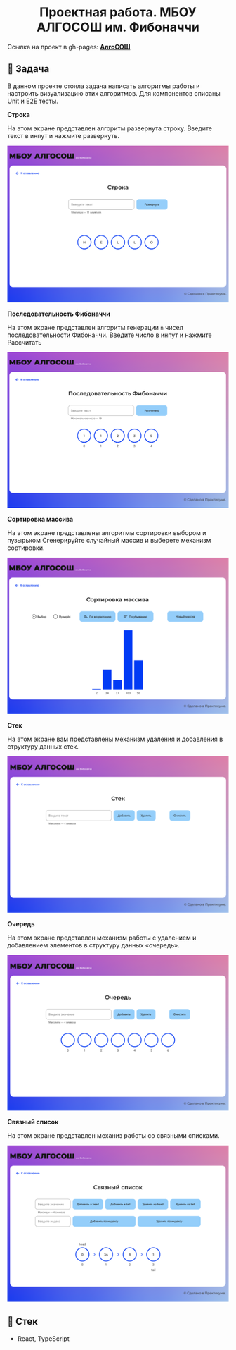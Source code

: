 <h1 align="center">
    Проектная работа. МБОУ АЛГОСОШ им. Фибоначчи
</h1>

Ссылка на проект в gh-pages: **[АлгоСОШ](https://arturkaramov.github.io/algososh/)**

## 📖 Задача

В данном проекте стояла задача написать алгоритмы работы и настроить визуализацию этих алгоритмов. Для компонентов описаны Unit и E2E тесты.

<b>Строка</b>

На этом экране представлен алгоритм развернута строку.
Введите текст в инпут и нажмите развернуть.

![Строка в исходном виде](README_static/Untitled%201.png)

<b>Последовательность Фибоначчи</b>

На этом экране представлен алгоритм генерации `n` чисел последовательности Фибоначчи.
Введите число в инпут и нажмите Рассчитать

![Сгенерированная последовательность](README_static/Untitled%204.png)

<b>Сортировка массива</b>

На этом экране представлены алгоритмы сортировки выбором и пузырьком
Сгенерируйте случайный массив и выберете механизм сортировки.

![Начальное состояние страницы](README_static/Untitled%205.png)

<b>Стек</b>

На этом экране вам представлены механизм удаления и добавления в структуру данных стек.

![Начальное состояние страницы](README_static/Untitled%206.png)

<b>Очередь</b>

На этом экране представлен механизм работы с удалением и добавлением элементов в структуру данных «очередь».

![Начальное состояние страницы](README_static/Untitled%207.png)

<b>Связный список</b>

На этом экране представлен механиз работы со связными списками.

![Начальное состояние страницы](README_static/Untitled%2011.png)

## 📃 Стек

- React, TypeScript
